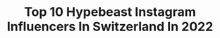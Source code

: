 ---
title: Top 10 Hypebeast Instagram Influencers In Switzerland In 2022
description: >-
  Find top hypebeast Instagram influencers in Switzerland in 2022. Most popular hashtags: #hypebeast #agameoftones #theimaged #moodygrams.
platform: Instagram
hits: 15
text_top: Discover the top-rated Instagram influencers on inBeat.
text_bottom: Our database holds 15 Instagram influencers like this in Switzerland for you to collaborate.
profiles:
  - username: "massiahzavahir"
    fullname: >-
      MassiahZavahir
    bio: >-
      ..creating.. ▪️Dancer | Choreographer 📸Photographer - DM for bookings ▪️Credits: Kanye West - Honor Up, MCM, Puma, Braun, Swatch, UO, Nike 📍Basel 🇨🇭
    location: "Switzerland"
    followers: 6130
    engagement: 799
    commentsToLikes: 0.154916
    id: ck5qcjwa7qxxx0i112ynf2ikk
    verified: false
    hashtags: "#instagood, #gqstyle, #berlin, #oassismag"
  - username: "_desandro"
    fullname: >-
      “S A N D R O“ 🚀
    bio: >-
      ◤ ◢◤ ◢◤ ◢◤◢◤ ◢◤ ◢◤ ◢◤ ◢◤ ◢◤ DM me for business inquiries 📥 ➖👻: sandro_2000 ↙️link down below ➖ Tiktok: desandro_💥 ➖private account @__desandro
    location: "Switzerland"
    followers: 12748
    engagement: 833
    commentsToLikes: 0.018404
    id: ck5hofwmsphp10i11wdhucpbf
    verified: false
    hashtags: "#bestofstreetwear, #insaneoutfits, #supremeboxlogo, #cactusjack"
  - username: "markuswiedmer"
    fullname: >-
      Markus Wiedmer
    bio: >-
      Landscape Photography 🇨🇭 @canon_photos
    location: "Switzerland"
    followers: 5492
    engagement: 1652
    commentsToLikes: 0.043487
    id: ck6to9velcwrf0j71n0jk94w9
    verified: false
    hashtags: "#travelstoke, #wildernessculture, #wonderful, #folkscenery"
  - username: "laurentnaville"
    fullname: >-
      Laurent Naville ↟↟
    bio: >-
      🇨🇭 | Swiss Photographer 📍 | Geneva 📷 | Nikon Z6 & Lumix G9 🖼 | 50% sur l’ensemble des tirages de la boutique jusqu’au 30 août !
    location: "Switzerland"
    followers: 5684
    engagement: 1361
    commentsToLikes: 0.027412
    id: ck5zsrxjlz2sj0i14osaqkhom
    verified: false
    hashtags: "#jonatbounceday, #moodygrams, #tonesofnyc, #huntgram"
  - username: "jacquesoles"
    fullname: >-
      Sneaker Fiend
    bio: >-
      Jacques Cole
    location: "Switzerland"
    followers: 13756
    engagement: 417
    commentsToLikes: 0.028513
    id: ckf5v8kfunopg0j23u52vesx1
    verified: false
    hashtags: "#womft, #wdywt, #oneraresole, #soletoday"
  - username: "og.bird"
    fullname: >-
      bird 🦋
    bio: >-
      blue:///error swiss made like rolly 🇨🇭 @chrome.castle 🗝
    location: "Switzerland"
    followers: 3130
    engagement: 1542
    commentsToLikes: 0.049234
    id: ck0w1dot0iucp0i194q0iu479
    verified: false
    hashtags: "#dankmemes, #vaporwaveart, #fanart, #traditionalart"
  - username: "rennie_ds"
    fullname: >-
      Renato
    bio: >-
      👨🏼 27 y/o, from Zurich, Switzerland 🇨🇭 👣 Size US 7.5/8/8.5 💏 @hitgirl90 ✉️ Questions: renato.meier@hispeed.ch 🏙 @collectid_authentic
    location: "Switzerland"
    followers: 17608
    engagement: 612
    commentsToLikes: 0.019512
    id: ck9wfaljznzh10j78dy3pxkq2
    verified: false
    hashtags: "#pink, #jordan, #yeezymafia, #backtothefuture"
  - username: "mulderf"
    fullname: >-
      Mika
    bio: >-
      ♍Mika 📅Since 1979 🇫🇷Bordeaux 📷iPhone 11pro Max, Nikon D750, Dji MavicPro 🎼Daft Punk 💾Informatique 👾Geek
    location: "Switzerland"
    followers: 2224
    engagement: 1400
    commentsToLikes: 0.060712
    id: ck0tvs3oycmof0i19ee1tg4wk
    verified: false
    hashtags: "#igersgironde, #theimaged, #ig, #zurich"
  - username: "dim_art_photo"
    fullname: >-
      Photographer Zurich Basel Lö
    bio: >-
      📸 Portrait | Events | Wedding 📍 Basel > Zürich > Lörrach ℹ️ für Anfragen DM me🙂 🤝 english, deutsch, русский
    location: "Switzerland"
    followers: 5502
    engagement: 1956
    commentsToLikes: 0.026677
    id: ck5bxdu0tnj9i0i113t5vbv52
    verified: false
    hashtags: "#ftwotw, #ig, #bleachmyfilm, #igpodium"
  - username: "trillprime"
    fullname: >-
      FASHION BLOGGER
    bio: >-
      🇨🇩🇦🇴 📩 david.ndala444@gmail.com Dm for Collaboration 📍Zürich Switzerland 📸Model
    location: "Switzerland"
    followers: 14560
    engagement: 1075
    commentsToLikes: 0.061212
    id: ck6tmv4al8laf0j71jxpa9d41
    verified: false
    hashtags: "#zalandosneakers, #nike, #cactusjack, #zalandostyle"
---